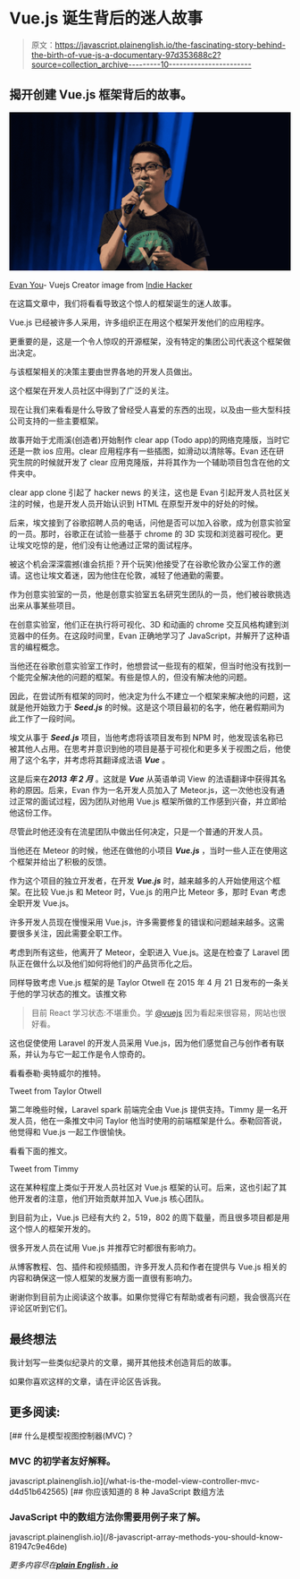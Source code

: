 # Vue.js 诞生背后的迷人故事

> 原文：<https://javascript.plainenglish.io/the-fascinating-story-behind-the-birth-of-vue-js-a-documentary-97d353688c2?source=collection_archive---------10----------------------->

## 揭开创建 Vue.js 框架背后的故事。

![](img/d09ea633088c43143616ea5af2d095cb.png)

[Evan You](https://medium.com/u/4f198f5f1f12?source=post_page-----97d353688c2--------------------------------)- Vuejs Creator image from [Indie Hacker](https://storage.googleapis.com/indie-hackers.appspot.com/post-images/835a8f67a0/b3ZYiVE8abWOD4KXrmBKsYhIvAt1/f27a513d-79e8-1730-012c-ee7e43ac7326.jpg)

在这篇文章中，我们将看看导致这个惊人的框架诞生的迷人故事。

Vue.js 已经被许多人采用，许多组织正在用这个框架开发他们的应用程序。

更重要的是，这是一个令人惊叹的开源框架，没有特定的集团公司代表这个框架做出决定。

与该框架相关的决策主要由世界各地的开发人员做出。

这个框架在开发人员社区中得到了广泛的关注。

现在让我们来看看是什么导致了曾经受人喜爱的东西的出现，以及由一些大型科技公司支持的一些主要框架。

故事开始于尤雨溪(创造者)开始制作 clear app (Todo app)的网络克隆版，当时它还是一款 ios 应用。clear 应用程序有一些插图，如滑动以清除等。Evan 还在研究生院的时候就开发了 clear 应用克隆版，并将其作为一个辅助项目包含在他的文件夹中。

clear app clone 引起了 hacker news 的关注，这也是 Evan 引起开发人员社区关注的时候，也是开发人员开始认识到 HTML 在原型开发中的好处的时候。

后来，埃文接到了谷歌招聘人员的电话，问他是否可以加入谷歌，成为创意实验室的一员。那时，谷歌正在试验一些基于 chrome 的 3D 实现和浏览器可视化。更让埃文吃惊的是，他们没有让他通过正常的面试程序。

被这个机会深深震撼(谁会抗拒？开个玩笑)他接受了在谷歌伦敦办公室工作的邀请。这也让埃文着迷，因为他住在伦敦，减轻了他通勤的需要。

作为创意实验室的一员，他是创意实验室五名研究生团队的一员，他们被谷歌挑选出来从事某些项目。

在创意实验室，他们正在执行将可视化、3D 和动画的 chrome 交互风格构建到浏览器中的任务。在这段时间里，Evan 正确地学习了 JavaScript，并解开了这种语言的编程概念。

当他还在谷歌创意实验室工作时，他想尝试一些现有的框架，但当时他没有找到一个能完全解决他的问题的框架。有些是惊人的，但没有解决他的问题。

因此，在尝试所有框架的同时，他决定为什么不建立一个框架来解决他的问题，这就是他开始致力于 ***Seed.js*** 的时候。这是这个项目最初的名字，他在暑假期间为此工作了一段时间。

埃文从事于 ***Seed.js*** 项目，当他考虑将该项目发布到 NPM 时，他发现该名称已被其他人占用。在思考并意识到他的项目是基于可视化和更多关于视图之后，他使用了这个名字，并考虑将其翻译成法语 ***Vue*** 。

这是后来在***2013 年 2 月*** 。这就是 ***Vue*** 从英语单词 View 的法语翻译中获得其名称的原因。后来，Evan 作为一名开发人员加入了 Meteor.js，这一次他也没有通过正常的面试过程，因为团队对他用 Vue.js 框架所做的工作感到兴奋，并立即给他这份工作。

尽管此时他还没有在流星团队中做出任何决定，只是一个普通的开发人员。

当他还在 Meteor 的时候，他还在做他的小项目 ***Vue.js*** ，当时一些人正在使用这个框架并给出了积极的反馈。

作为这个项目的独立开发者，在开发 ***Vue.js*** 时，越来越多的人开始使用这个框架。在比较 Vue.js 和 Meteor 时，Vue.js 的用户比 Meteor 多，那时 Evan 考虑全职开发 Vue.js。

许多开发人员现在慢慢采用 Vue.js，许多需要修复的错误和问题越来越多。这需要很多关注，因此需要全职工作。

考虑到所有这些，他离开了 Meteor，全职进入 Vue.js。这是在检查了 Laravel 团队正在做什么以及他们如何将他们的产品货币化之后。

同样导致考虑 Vue.js 框架的是 Taylor Otwell 在 2015 年 4 月 21 日发布的一条关于他的学习状态的推文。该推文称

> 目前 React 学习状态:不堪重负。学 [@vuejs](http://twitter.com/vuejs) 因为看起来很容易，网站也很好看。

这也促使使用 Laravel 的开发人员采用 Vue.js，因为他们感觉自己与创作者有联系，并认为与它一起工作是令人惊奇的。

看看泰勒·奥特威尔的推特。

Tweet from Taylor Otwell

第二年晚些时候，Laravel spark 前端完全由 Vue.js 提供支持。Timmy 是一名开发人员，他在一条推文中问 Taylor 他当时使用的前端框架是什么。泰勒回答说，他觉得和 Vue.js 一起工作很愉快。

看看下面的推文。

Tweet from Timmy

这在某种程度上类似于开发人员社区对 Vue.js 框架的认可。后来，这也引起了其他开发者的注意，他们开始贡献并加入 Vue.js 核心团队。

到目前为止，Vue.js 已经有大约 2，519，802 的周下载量，而且很多项目都是用这个惊人的框架开发的。

很多开发人员在试用 Vue.js 并推荐它时都很有影响力。

从博客教程、包、插件和视频插图，许多开发人员和作者在提供与 Vue.js 相关的内容和确保这一惊人框架的发展方面一直很有影响力。

谢谢你到目前为止阅读这个故事。如果你觉得它有帮助或者有问题，我会很高兴在评论区听到它们。

## **最终想法**

我计划写一些类似纪录片的文章，揭开其他技术创造背后的故事。

如果你喜欢这样的文章，请在评论区告诉我。

## **更多阅读:**

[](/what-is-the-model-view-controller-mvc-d4d51b642565) [## 什么是模型视图控制器(MVC)？

### MVC 的初学者友好解释。

javascript.plainenglish.io](/what-is-the-model-view-controller-mvc-d4d51b642565) [](/8-javascript-array-methods-you-should-know-81947c9e46de) [## 你应该知道的 8 种 JavaScript 数组方法

### JavaScript 中的数组方法你需要用例子来了解。

javascript.plainenglish.io](/8-javascript-array-methods-you-should-know-81947c9e46de) 

*更多内容尽在*[***plain English . io***](http://plainenglish.io/)